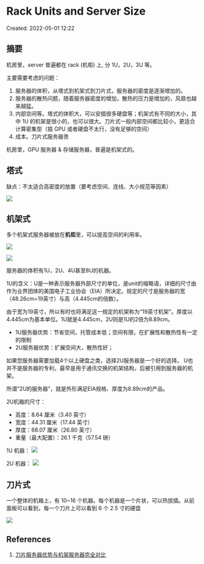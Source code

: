 # Rack Units and Server Size

Created: 2022-05-01 12:22

## 摘要

机房里，server 普遍都在 rack (机柜) 上, 分 1U，2U，3U 等。

主要需要考虑的问题：

1. 服务器的体积，从塔式到机架式到刀片式，服务器的密度是逐渐增加的。
2. 服务器的散热问题，随着服务器密度的增加，散热的压力是增加的，风扇也越来越猛。
3. 内部空间等。塔式的体积大，可以安插很多硬盘等；机架式有不同的大小，其中 1U 的机架是很小的，也可以很大。刀片式一般内部空间都比较小，更适合计算密集型（插 GPU 或者硬盘不太行，没有足够的空间）
4. 成本。刀片式服务器贵

机房里，GPU 服务器 & 存储服务器，普遍是机架式的。

## 塔式

缺点：不太适合高密度的放置（要考虑空间、连线、大小规范等因素）

![](https://tva1.sinaimg.cn/large/e6c9d24egy1h1ssk16djnj20ak08wt8u.jpg)

## 机架式

多个机架式服务器被放在**机柜**里，可以提高空间的利用率。

![](https://tva1.sinaimg.cn/large/e6c9d24egy1h1ssl6owm7j208c02smx6.jpg)


![](https://tva1.sinaimg.cn/large/e6c9d24egy1h1ssldf81qj20go0b40u0.jpg)

服务器的体积有1U，2U、4U甚至8U的机器。

1U的含义：U是一种表示服务器外部尺寸的单位，是unit的缩略语，详细的尺寸由作为业界团体的美国电子工业协会（EIA）所决定。规定的尺寸是服务器的宽（48.26cm=19英寸）与高（4.445cm的倍数）。

由于宽为19英寸，所以有时也将满足这一规定的机架称为“19英寸机架”。厚度以4.445cm为基本单位。1U就是4.445cm，2U则是1U的2倍为8.89cm。

- 1U服务器优势：节省空间，托管成本低；空间有限，在扩展性和散热性有一定的限制
- 2U服务器优势：扩展空间大，散热性好；

如果您服务器需要加载4个以上硬盘之类，选择2U服务器是一个好的选择。
U也并不是服务器的专利，最早是用于通讯交换的机架结构，后被引用到服务器的机架。

所谓“2U的服务器”，就是外形满足EIA规格、厚度为8.89cm的产品。

2U机箱的尺寸：

- 高度：8.64 厘米（3.40 英寸）
- 宽度：44.31 厘米（17.44 英寸）
- 厚度：68.07 厘米（26.80 英寸）
- 重量（最大配置）：26.1 千克（57.54 磅）

1U 机器：
![](https://tva1.sinaimg.cn/large/e6c9d24egy1h1ssvuuolvj20cn05caa1.jpg)

2U 机器：
![](https://tva1.sinaimg.cn/large/e6c9d24egy1h1ssw87xzdj209t05kmx6.jpg)

## 刀片式

一个整体的机箱上，有 10~16 个机器。每个机器是一个片状，可以热拔插。从前面板可以看到，每一个刀片上可以看到 6 个 2.5 寸的硬盘

![](https://tva1.sinaimg.cn/large/e6c9d24egy1h1ssmlwqctj21390u0796.jpg)

## References

1. [刀片服务器优势与机架服务器完全对比](http://www.jointforce.com.cn/page/hardware_servers.html)
